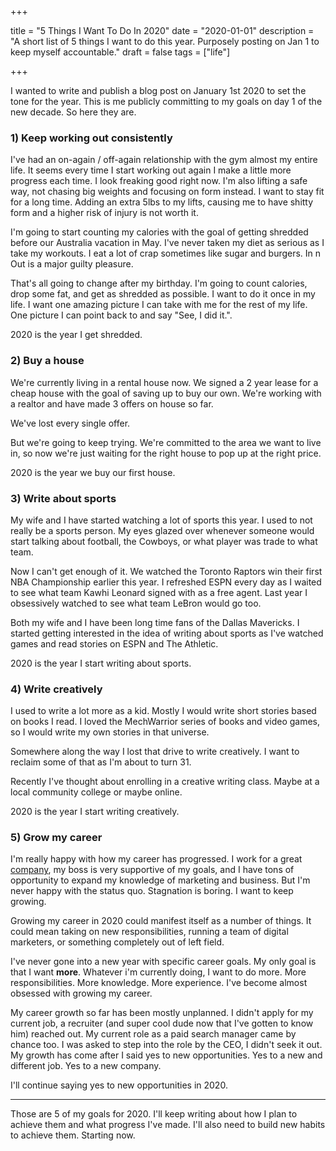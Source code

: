 +++

title = "5 Things I Want To Do In 2020"
date = "2020-01-01"
description = "A short list of 5 things I want to do this year. Purposely posting on Jan 1 to keep myself accountable."
draft = false
tags = ["life"]

+++

I wanted to write and publish a blog post on January 1st 2020 to set the tone for the year. This is me publicly committing to my goals on day 1 of the new decade. So here they are. 

### 1) Keep working out consistently

I've had an on-again / off-again relationship with the gym almost my entire life. It seems every time I start working out again I make a little more progress each time. I look freaking good right now. I'm also lifting a safe way, not chasing big weights and focusing on form instead. I want to stay fit for a long time. Adding an extra 5lbs to my lifts, causing me to have shitty form and a higher risk of injury is not worth it.

I'm going to start counting my calories with the goal of getting shredded before our Australia vacation in May. I've never taken my diet as serious as I take my workouts. I eat a lot of crap sometimes like sugar and burgers. In n Out is a major guilty pleasure.

That's all going to change after my birthday. I'm going to count calories, drop some fat, and get as shredded as possible. I want to do it once in my life. I want one amazing picture I can take with me for the rest of my life. One picture I can point back to and say "See, I did it.". 

2020 is the year I get shredded.

### 2) Buy a house

We're currently living in a rental house now. We signed a 2 year lease for a cheap house with the goal of saving up to buy our own. We're working with a realtor and have made 3 offers on house so far. 

We've lost every single offer.

But we're going to keep trying. We're committed to the area we want to live in, so now we're just waiting for the right house to pop up at the right price. 

2020 is the year we buy our first house. 

### 3) Write about sports

My wife and I have started watching a lot of sports this year. I used to not really be a sports person. My eyes glazed over whenever someone would start talking about football, the Cowboys, or what player was trade to what team.

Now I can't get enough of it. We watched the Toronto Raptors win their first NBA Championship earlier this year. I refreshed ESPN every day as I waited to see what team Kawhi Leonard signed with as a free agent. Last year I obsessively watched to see what team LeBron would go too.

Both my wife and I have been long time fans of the Dallas Mavericks. I started getting interested in the idea of writing about sports as I've watched games and read stories on ESPN and The Athletic.

2020 is the year I start writing about sports. 

### 4) Write creatively

I used to write a lot more as a kid. Mostly I would write short stories based on books I read. I loved the MechWarrior series of books and video games, so I would write my own stories in that universe.

Somewhere along the way I lost that drive to write creatively. I want to reclaim some of that as I'm about to turn 31.

Recently I've thought about enrolling in a creative writing class. Maybe at a local community college or maybe online. 

2020 is the year I start writing creatively.

### 5) Grow my career

I'm really happy with how my career has progressed. I work for a great [company](https://mailgun.com), my boss is very supportive of my goals, and I have tons of opportunity to expand my knowledge of marketing and business. But I'm never happy with the status quo. Stagnation is boring. I want to keep growing. 

Growing my career in 2020 could manifest itself as a number of things. It could mean taking on new responsibilities, running a team of digital marketers, or something completely out of left field.

I've never gone into a new year with specific career goals. My only goal is that I want **more**. Whatever i'm currently doing, I want to do more. More responsibilities. More knowledge. More experience. I've become almost obsessed with growing my career. 

My career growth so far has been mostly unplanned. I didn't apply for my current job, a recruiter (and super cool dude now that I've gotten to know him) reached out. My current role as a paid search manager came by chance too. I was asked to step into the role by the CEO, I didn't seek it out. My growth has come after I said yes to new opportunities. Yes to a new and different job. Yes to a new company.

I'll continue saying yes to new opportunities in 2020. 

---

Those are 5 of my goals for 2020. I'll keep writing about how I plan to achieve them and what progress I've made. I'll also need to build new habits to achieve them. Starting now. 
